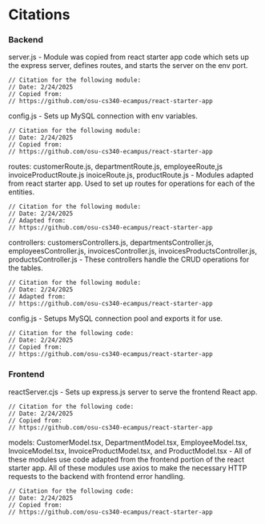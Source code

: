 # Citations

### Backend

server.js - Module was copied from react starter app code which sets up the 
express server, defines routes, and starts the server on the env port.
```
// Citation for the following module:
// Date: 2/24/2025
// Copied from:
// https://github.com/osu-cs340-ecampus/react-starter-app
```

config.js - Sets up MySQL connection with env variables.
```
// Citation for the following module:
// Date: 2/24/2025
// Copied from:
// https://github.com/osu-cs340-ecampus/react-starter-app
```

routes: customerRoute.js, departmentRoute.js, employeeRoute,js invoiceProductRoute.js
inoiceRoute.js, productRoute.js - Modules adapted from react starter app. Used to set up
routes for operations for each of the entities.
```
// Citation for the following module:
// Date: 2/24/2025
// Adapted from:
// https://github.com/osu-cs340-ecampus/react-starter-app
```

controllers: customersControllers.js, departmentsController.js, employeesController.js, invoicesController.js, invoicesProductsController.js, productsController.js - These controllers handle the CRUD operations for the tables.
```
// Citation for the following module:
// Date: 2/24/2025
// Adapted from:
// https://github.com/osu-cs340-ecampus/react-starter-app
```

config.js - Setups MySQL connection pool and exports it for use.
```
// Citation for the following code:
// Date: 2/24/2025
// Copied from:
// https://github.com/osu-cs340-ecampus/react-starter-app
```

### Frontend

reactServer.cjs - Sets up express.js server to serve the frontend React app.
```
// Citation for the following code:
// Date: 2/24/2025
// Copied from:
// https://github.com/osu-cs340-ecampus/react-starter-app
```

models: CustomerModel.tsx, DepartmentModel.tsx, EmployeeModel.tsx, InvoiceModel.tsx, 
InvoiceProductModel.tsx, and ProductModel.tsx - All of these modules use code adapted from
the frontend portion of the react starter app. All of these modules use axios to make the 
necessary HTTP requests to the backend with frontend error handling.
```
// Citation for the following code:
// Date: 2/24/2025
// Copied from:
// https://github.com/osu-cs340-ecampus/react-starter-app
```